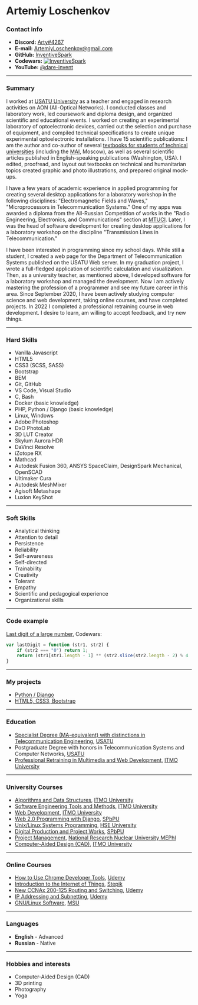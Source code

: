 # Artemiy Loschenkov

### Contact info

- **Discord:** [Arty#4267](https://discordapp.com/users/1085686366597287997)
- **E-mail:** [ArtemiyLoschenkov@gmail.com](mailto:ArtemiyLoschenkov@gmail.com)
- **GitHub:** [InventiveSpark](https://github.com/InventiveSpark/)
- **Codewars:** [![InventiveSpark](https://www.codewars.com/users/rsschool_27d92b4ceae6a07f/badges/micro)](https://www.codewars.com/users/rsschool_27d92b4ceae6a07f/)
- **YouTube:** [@dare-invent](https://www.youtube.com/@dare-invent)

---

### Summary

I worked at [USATU University](https://ugatu.su/en/) as a teacher and engaged in research activities on AON (All-Optical Networks). I conducted classes and laboratory work, led coursework and diploma design, and organized scientific and educational events. I worked on creating an experimental laboratory of optoelectronic devices, carried out the selection and purchase of equipment, and compiled technical specifications to create unique experimental optoelectronic installations. I have 15 scientific publications: I am the author and co-author of several [textbooks for students of technical universities](https://rusneb.ru/catalog/000219_000026_RU_%D0%93%D0%9F%D0%9D%D0%A2%D0%91+%D0%A0%D0%BE%D1%81%D1%81%D0%B8%D0%B8_IBIS_0000410655/) (including the [MAI](https://en.mai.ru/), Moscow), as well as several scientific articles published in English-speaking publications (Washington, USA). I edited, proofread, and layout out textbooks on technical and humanitarian topics created graphic and photo illustrations, and prepared original mock-ups. 

I have a few years of academic experience in applied programming for creating several desktop applications for a laboratory workshop in the following disciplines: "Electromagnetic Fields and Waves," "Microprocessors in Telecommunication Systems." One of my apps was awarded a diploma from the All-Russian Competition of works in the "Radio Engineering, Electronics, and Communications" section at [MTUCI](https://mtuci.ru/?lang=en).
Later, I was the head of software development for creating desktop applications for a laboratory workshop on the discipline "Transmission Lines in Telecommunication."

I have been interested in programming since my school days. While still a student, I created a web page for the Department of Telecommunication Systems published on the USATU Web server. In my graduation project, I wrote a full-fledged application of scientific calculation and visualization. Then, as a university teacher, as mentioned above, I developed software for a laboratory workshop and managed the development.
Now I am actively mastering the profession of a programmer and see my future career in this area. Since September 2020, I have been actively studying computer science and web development, taking online courses, and have completed projects. In 2022 I completed a professional retraining course in web development. I desire to learn, am willing to accept feedback, and try new things.

---

### Hard Skills

- Vanilla Javascript
- HTML5
- CSS3 (SCSS, SASS)
- Bootstrap
- BEM
- Git, GitHub
- VS Code, Visual Studio
- C, Bash
- Docker (basic knowledge)
- PHP, Python / Django (basic knowledge)
- Linux, Windows
- Adobe Photoshop 
- DxO PhotoLab
- 3D LUT Creator
- Skylum Aurora HDR
- DaVinci Resolve
- iZotope RX
- Mathcad
- Autodesk Fusion 360, ANSYS SpaceClaim, DesignSpark Mechanical, OpenSCAD
- Ultimaker Cura 
- Autodesk MeshMixer
- Agisoft Metashape
- Luxion KeyShot

---

### Soft Skills

- Analytical thinking
- Attention to detail
- Persistence
- Reliability
- Self-awareness
- Self-directed
- Trainability
- Creativity
- Tolerant
- Empathy
- Scientific and pedagogical experience
- Organizational skills

---

### Code example

[Last digit of a large number](https://www.codewars.com/kata/5511b2f550906349a70004e1), Codewars:
```js
var lastDigit = function (str1, str2) {
    if (str2 === "0") return 1;
    return (str1[str1.length - 1] ** (str2.slice(str2.length - 2) % 4 || 4)) % 10;
}
```

---

### My projects
- [Python / Django](https://shooting.pythonanywhere.com/)
- [HTML5, CSS3, Bootstrap](https://github.com/InventiveSpark/ITMOUniversity-web-developer-Module_7-Diploma-Project)

---

### Education
- [Specialist Degree (MA-equivalent) with distinctions in Telecommunication Engineering](https://inventivespark.github.io/rsschool-cv/img/Telecom-Engineer-Degree.pdf), [USATU](https://ugatu.su/en/)
- Postgraduate Degree with honors in Telecommunication Systems and Computer Networks, [USATU](https://ugatu.su/en/)
- [Professional Retraining in Multimedia and Web Development](https://inventivespark.github.io/rsschool-cv/img/Web-Dev-Diploma.pdf), [ITMO University](https://en.itmo.ru/)

---

### University Courses
- [Algorithms and Data Structures](https://de.ifmo.ru/certificates/9352335304dc45bd.pdf), [ITMO University](https://en.itmo.ru/)
- [Software Engineering Tools and Methods](https://de.ifmo.ru/certificates/a4ab592c29bd4180.pdf), [ITMO University](https://en.itmo.ru/)
- [Web Development](https://de.ifmo.ru/certificates/96054e1cb8e54853.pdf), [ITMO University](https://en.itmo.ru/)
- [Web 2.0 Programming with Django](https://open.spbstu.ru/certificate/02WEBPYT-0121-2), [SPbPU](https://english.spbstu.ru/)
- [Unix/Linux Systems Programming](https://www.hse.ru/openedu/api/7c5f1a6e4e9a2356fbf5ad09699626f7/cert.pdf), [HSE University](https://www.hse.ru/en/)
- [Digital Production and Project Works](https://open.spbstu.ru/certificate/02DIGPROD-0220-1), [SPbPU](https://english.spbstu.ru/)
- [Project Management](https://inventivespark.github.io/rsschool-cv/img/017-00104-LAA.pdf), [National Research Nuclear University MEPhI](https://eng.mephi.ru/)
- [Computer-Aided Design (CAD)](https://de.ifmo.ru/certificates/448b18535a0b9e49.pdf), [ITMO University](https://en.itmo.ru/)

---

### Online Courses
- [How to Use Chrome Developer Tools](https://www.udemy.com/certificate/UC-44bbad41-2fca-4964-bda7-8395a2407cc4/), [Udemy](http://udemy.com/)
- [Introduction to the Internet of Things](https://stepik.org/cert/825792), [Stepik](https://stepik.org/)
- [New CCNAx 200-125 Routing and Switching](https://www.udemy.com/certificate/UC-L9Q3XR4W/), [Udemy](http://udemy.com/)
- [IP Addressing and Subnetting](https://www.udemy.com/certificate/UC-4EQLI9YQ/), [Udemy](http://udemy.com/)
- [GNU/Linux Software](http://uneex.org/LecturesCMC/GnuLinuxSoftware2011), [MSU](https://www.msu.ru/en/)

---

### Languages
- **English** - Advanced
- **Russian** - Native

---

### Hobbies and interests
- Computer-Aided Design (CAD)
- 3D printing 
- Photography
- Yoga